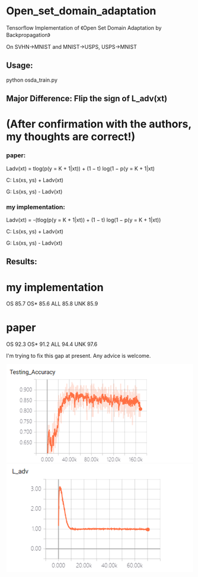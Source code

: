 # Open_set_domain_adaptation

Tensorflow Implementation of 《Open Set Domain Adaptation by Backpropagation》

On SVHN->MNIST and MNIST->USPS, USPS->MNIST

## Usage:

python osda_train.py

## Major Difference: Flip the sign of L_adv(xt) 
# (After confirmation with the authors, my thoughts are correct!)

### paper: 
Ladv(xt) = tlog(p(y = K + 1|xt)) + (1 − t) log(1 − p(y = K + 1|xt)

C: Ls(xs, ys) + Ladv(xt)

G: Ls(xs, ys) - Ladv(xt)

### my implementation:
Ladv(xt) = -(tlog(p(y = K + 1|xt)) + (1 − t) log(1 − p(y = K + 1|xt))

C: Ls(xs, ys) + Ladv(xt)

G: Ls(xs, ys) - Ladv(xt)

## Results:
# my implementation

OS 85.7 OS* 85.6 ALL 85.8 UNK 85.9
# paper

OS 92.3 OS* 91.2 ALL 94.4 UNK 97.6

 I'm trying to fix this gap at present. Any advice is welcome.  

![alt text](results/um.png "ALL Accuracy")
![alt text](results/l_adv.png "Test Accuracy")
